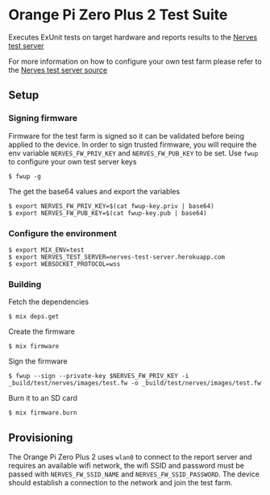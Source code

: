 # Orange Pi Zero Plus 2 Test Suite

Executes ExUnit tests on target hardware and reports results to the
[Nerves test server](https://nerves-test-server.herokuapp.com/nerves-project/nerves_system_rpi3)

For more information on how to configure your own test farm please refer to the
[Nerves test server source](https://github.com/mobileoverlord/nerves_test_server)

## Setup

### Signing firmware

Firmware for the test farm is signed so it can be validated before being applied
to the device. In order to sign trusted firmware, you will require the env variable
`NERVES_FW_PRIV_KEY` and `NERVES_FW_PUB_KEY` to be set. Use `fwup` to configure
your own test server keys

```
$ fwup -g
```

The get the base64 values and export the variables

```
$ export NERVES_FW_PRIV_KEY=$(cat fwup-key.priv | base64)
$ export NERVES_FW_PUB_KEY=$(cat fwup-key.pub | base64)
```

### Configure the environment

```
$ export MIX_ENV=test
$ export NERVES_TEST_SERVER=nerves-test-server.herokuapp.com
$ export WEBSOCKET_PROTOCOL=wss
```

### Building

Fetch the dependencies

```
$ mix deps.get
```

Create the firmware

```
$ mix firmware
```

Sign the firmware

```
$ fwup --sign --private-key $NERVES_FW_PRIV_KEY -i _build/test/nerves/images/test.fw -o _build/test/nerves/images/test.fw
```

Burn it to an SD card

```
$ mix firmware.burn
```

## Provisioning

The Orange Pi Zero Plus 2 uses `wlan0` to connect to the report server and requires an available wifi network, the wifi SSID and password must be passed with `NERVES_FW_SSID_NAME` and `NERVES_FW_SSID_PASSWORD`. The device should establish a connection to the network and join the test farm.
